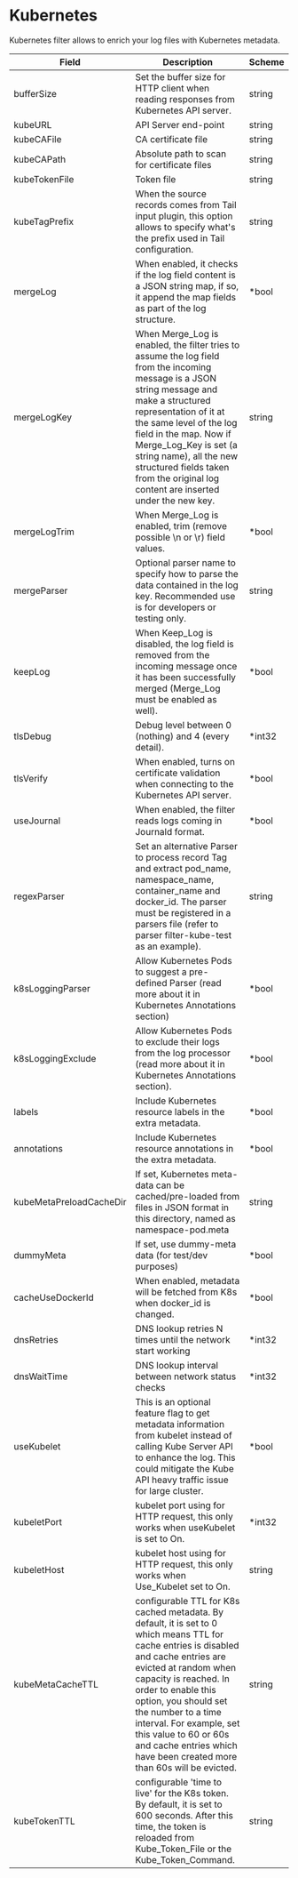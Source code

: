 # Kubernetes

Kubernetes filter allows to enrich your log files with Kubernetes metadata.


| Field | Description | Scheme |
| ----- | ----------- | ------ |
| bufferSize | Set the buffer size for HTTP client when reading responses from Kubernetes API server. | string |
| kubeURL | API Server end-point | string |
| kubeCAFile | CA certificate file | string |
| kubeCAPath | Absolute path to scan for certificate files | string |
| kubeTokenFile | Token file | string |
| kubeTagPrefix | When the source records comes from Tail input plugin, this option allows to specify what's the prefix used in Tail configuration. | string |
| mergeLog | When enabled, it checks if the log field content is a JSON string map, if so, it append the map fields as part of the log structure. | *bool |
| mergeLogKey | When Merge_Log is enabled, the filter tries to assume the log field from the incoming message is a JSON string message and make a structured representation of it at the same level of the log field in the map. Now if Merge_Log_Key is set (a string name), all the new structured fields taken from the original log content are inserted under the new key. | string |
| mergeLogTrim | When Merge_Log is enabled, trim (remove possible \n or \r) field values. | *bool |
| mergeParser | Optional parser name to specify how to parse the data contained in the log key. Recommended use is for developers or testing only. | string |
| keepLog | When Keep_Log is disabled, the log field is removed from the incoming message once it has been successfully merged (Merge_Log must be enabled as well). | *bool |
| tlsDebug | Debug level between 0 (nothing) and 4 (every detail). | *int32 |
| tlsVerify | When enabled, turns on certificate validation when connecting to the Kubernetes API server. | *bool |
| useJournal | When enabled, the filter reads logs coming in Journald format. | *bool |
| regexParser | Set an alternative Parser to process record Tag and extract pod_name, namespace_name, container_name and docker_id. The parser must be registered in a parsers file (refer to parser filter-kube-test as an example). | string |
| k8sLoggingParser | Allow Kubernetes Pods to suggest a pre-defined Parser (read more about it in Kubernetes Annotations section) | *bool |
| k8sLoggingExclude | Allow Kubernetes Pods to exclude their logs from the log processor (read more about it in Kubernetes Annotations section). | *bool |
| labels | Include Kubernetes resource labels in the extra metadata. | *bool |
| annotations | Include Kubernetes resource annotations in the extra metadata. | *bool |
| kubeMetaPreloadCacheDir | If set, Kubernetes meta-data can be cached/pre-loaded from files in JSON format in this directory, named as namespace-pod.meta | string |
| dummyMeta | If set, use dummy-meta data (for test/dev purposes) | *bool |
| cacheUseDockerId | When enabled, metadata will be fetched from K8s when docker_id is changed. | *bool |
| dnsRetries | DNS lookup retries N times until the network start working | *int32 |
| dnsWaitTime | DNS lookup interval between network status checks | *int32 |
| useKubelet | This is an optional feature flag to get metadata information from kubelet instead of calling Kube Server API to enhance the log. This could mitigate the Kube API heavy traffic issue for large cluster. | *bool |
| kubeletPort | kubelet port using for HTTP request, this only works when useKubelet is set to On. | *int32 |
| kubeletHost | kubelet host using for HTTP request, this only works when Use_Kubelet set to On. | string |
| kubeMetaCacheTTL | configurable TTL for K8s cached metadata. By default, it is set to 0 which means TTL for cache entries is disabled and cache entries are evicted at random when capacity is reached. In order to enable this option, you should set the number to a time interval. For example, set this value to 60 or 60s and cache entries which have been created more than 60s will be evicted. | string |
| kubeTokenTTL | configurable 'time to live' for the K8s token. By default, it is set to 600 seconds. After this time, the token is reloaded from Kube_Token_File or the Kube_Token_Command. | string |